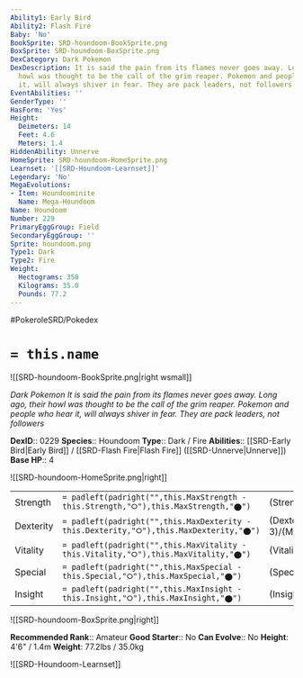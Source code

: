 ```yaml
---
Ability1: Early Bird
Ability2: Flash Fire
Baby: 'No'
BookSprite: SRD-houndoom-BookSprite.png
BoxSprite: SRD-houndoom-BoxSprite.png
DexCategory: Dark Pokemon
DexDescription: It is said the pain from its flames never goes away. Long ago, their
  howl was thought to be the call of the grim reaper. Pokemon and people who hear
  it, will always shiver in fear. They are pack leaders, not followers
EventAbilities: ''
GenderType: ''
HasForm: 'Yes'
Height:
  Deimeters: 14
  Feet: 4.6
  Meters: 1.4
HiddenAbility: Unnerve
HomeSprite: SRD-houndoom-HomeSprite.png
Learnset: '[[SRD-Houndoom-Learnset]]'
Legendary: 'No'
MegaEvolutions:
- Item: Houndoominite
  Name: Mega-Houndoom
Name: Houndoom
Number: 229
PrimaryEggGroup: Field
SecondaryEggGroup: ''
Sprite: houndoom.png
Type1: Dark
Type2: Fire
Weight:
  Hectograms: 350
  Kilograms: 35.0
  Pounds: 77.2
---
```


#PokeroleSRD/Pokedex

# `= this.name`

![[SRD-houndoom-BookSprite.png|right wsmall]]

*Dark Pokemon*
*It is said the pain from its flames never goes away. Long ago, their howl was thought to be the call of the grim reaper. Pokemon and people who hear it, will always shiver in fear. They are pack leaders, not followers*

**DexID**:: 0229
**Species**:: Houndoom
**Type**:: Dark / Fire
**Abilities**:: [[SRD-Early Bird|Early Bird]] / [[SRD-Flash Fire|Flash Fire]] ([[SRD-Unnerve|Unnerve]])
**Base HP**:: 4

![[SRD-houndoom-HomeSprite.png|right]]

|           |                                                                                        |                                          |
| --------- | -------------------------------------------------------------------------------------- | ---------------------------------------- |
| Strength  | `= padleft(padright("",this.MaxStrength - this.Strength,"⭘"),this.MaxStrength,"⬤")`    | (Strength::2)/(MaxStrength::5)   |
| Dexterity | `= padleft(padright("",this.MaxDexterity - this.Dexterity,"⭘"),this.MaxDexterity,"⬤")` | (Dexterity:: 3)/(MaxDexterity::6) |
| Vitality  | `= padleft(padright("",this.MaxVitality - this.Vitality,"⭘"),this.MaxVitality,"⬤")`    | (Vitality::2)/(MaxVitality::4)   |
| Special   | `= padleft(padright("",this.MaxSpecial - this.Special,"⭘"),this.MaxSpecial,"⬤")`       | (Special::3)/(MaxSpecial::6)     |
| Insight   | `= padleft(padright("",this.MaxInsight - this.Insight,"⭘"),this.MaxInsight,"⬤")`       | (Insight::2)/(MaxInsight::5)     |

![[SRD-houndoom-BoxSprite.png|right]]

**Recommended Rank**:: Amateur
**Good Starter**:: No
**Can Evolve**:: No
**Height**: 4'6" / 1.4m
**Weight**: 77.2lbs / 35.0kg

![[SRD-Houndoom-Learnset]]
